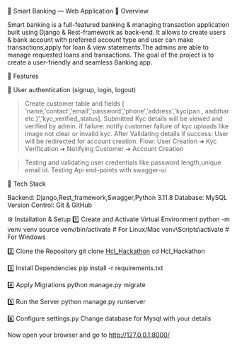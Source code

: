 🏦 Smart Banking — Web Application 📖 Overview

Smart banking is a full-featured banking & managing transaction application built using Django & Rest-framework as back-end. It allows to create users & bank account with preferred account type and user can make transactions,apply for loan & view statements.The admins are able to manage requested loans and transactions. The goal of the project is to create a user-friendly and seamless Banking app.

🚀 Features

🧾 User authentication (signup, login, logout)
  > Create customer table and fields [ 'name,'contact','email','password','phone','address','kyc(pan , aaddhar etc.)','kyc_verified_status]. 
  > Submitted Kyc details will be viewed and verified by admin.
  > if failure: notify customer failure of kyc uploads like image not clear or invalid kyc.
  > After Validating details if success: User will be redirected for account creation.
    Flow:
      User Creation ➜ Kyc Verification ➜ Notifying Customer ➜ Account Creation

  > Testing and validating user credentials like password length,unique email id.
  > Testing Api end-points with swagger-ui 


🧠 Tech Stack

Backend: Django,Rest_framework,Swagger,Python 3.11.8
Database: MySQL Version Control: Git & GitHub

⚙️ Installation & Setup 
1️⃣ Create and Activate Virtual Environment python -m venv venv source venv/bin/activate # For Linux/Mac venv\Scripts\activate # For Windows

2️⃣ Clone the Repository git clone [Hcl_Hackathon](https://github.com/abinash0927/Hcl_Hackathon.git) cd Hcl_Hackathon

3️⃣ Install Dependencies pip install -r requirements.txt

4️⃣ Apply Migrations python manage.py migrate

5️⃣ Run the Server python manage.py runserver

6️⃣ Configure settings.py Change database for Mysql with your details

Now open your browser and go to http://127.0.0.1:8000/
